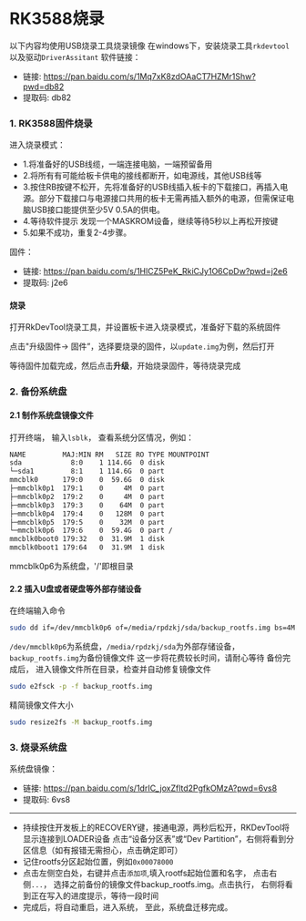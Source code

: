 
# RK3588烧录

以下内容均使用USB烧录工具烧录镜像
在windows下，安装烧录工具`rkdevtool`以及驱动`DriverAssitant`
软件链接： 
* 链接: https://pan.baidu.com/s/1Mq7xK8zdOAaCT7HZMr1Shw?pwd=db82  
* 提取码: db82 


### 1. RK3588固件烧录

进入烧录模式： 
* 1.将准备好的USB线缆，一端连接电脑，一端预留备用 
* 2.将所有有可能给板卡供电的接线都断开，如电源线，其他USB线等 
* 3.按住RB按键不松开，先将准备好的USB线插入板卡的下载接口，再插入电源。部分下载接口与电源接口共用的板卡无需再插入额外的电源，但需保证电脑USB接口能提供至少5V 0.5A的供电。 
* 4.等待软件提示 发现一个MASKROM设备，继续等待5秒以上再松开按键
* 5.如果不成功，重复2-4步骤。 

固件：
* 链接: https://pan.baidu.com/s/1HlCZ5PeK_RkiCJy1O6CpDw?pwd=j2e6  
* 提取码: j2e6  


#### 烧录
打开RkDevTool烧录工具，并设置板卡进入烧录模式，准备好下载的系统固件

点击"升级固件-> 固件”，选择要烧录的固件，以`update.img`为例，然后打开

等待固件加载完成，然后点击**升级**，开始烧录固件，等待烧录完成

### 2. 备份系统盘

#### 2.1 制作系统盘镜像文件

打开终端， 输入`lsblk`， 查看系统分区情况，例如：
```bash
NAME         MAJ:MIN RM   SIZE RO TYPE MOUNTPOINT
sda            8:0    1 114.6G  0 disk 
└─sda1         8:1    1 114.6G  0 part 
mmcblk0      179:0    0  59.6G  0 disk 
├─mmcblk0p1  179:1    0     4M  0 part 
├─mmcblk0p2  179:2    0     4M  0 part 
├─mmcblk0p3  179:3    0    64M  0 part 
├─mmcblk0p4  179:4    0   128M  0 part 
├─mmcblk0p5  179:5    0    32M  0 part 
└─mmcblk0p6  179:6    0  59.4G  0 part /
mmcblk0boot0 179:32   0  31.9M  1 disk 
mmcblk0boot1 179:64   0  31.9M  1 disk 
```
mmcblk0p6为系统盘，'/'即根目录

#### 2.2 插入U盘或者硬盘等外部存储设备
在终端输入命令
```bash
sudo dd if=/dev/mmcblk0p6 of=/media/rpdzkj/sda/backup_rootfs.img bs=4M status=progress
```
`/dev/mmcblk0p6`为系统盘，`/media/rpdzkj/sda`为外部存储设备， `backup_rootfs.img`为备份镜像文件
这一步将花费较长时间，请耐心等待
备份完成后， 进入镜像文件所在目录，检查并自动修复镜像文件
```bash
sudo e2fsck -p -f backup_rootfs.img
```
精简镜像文件大小
```bash
sudo resize2fs -M backup_rootfs.img
```

### 3. 烧录系统盘

系统盘镜像：
* 链接: https://pan.baidu.com/s/1drIC_joxZfltd2PgfkOMzA?pwd=6vs8  
* 提取码: 6vs8 
*******
* 持续按住开发板上的RECOVERY键，接通电源，两秒后松开，RKDevTool将显示连接到LOADER设备 
点击“设备分区表”或“Dev Partition”，右侧将看到分区信息（如有报错无需担心，点击确定即可） 
* 记住rootfs分区起始位置，例如`0x00078000` 
* 点击左侧空白处，右键并点击`添加项`,填入rootfs起始位置和名字， 点击右侧`...`， 选择之前备份的镜像文件backup_rootfs.img。点击执行， 右侧将看到正在写入的进度提示，等待一段时间 
* 完成后，将自动重启，进入系统， 至此，系统盘迁移完成。 



